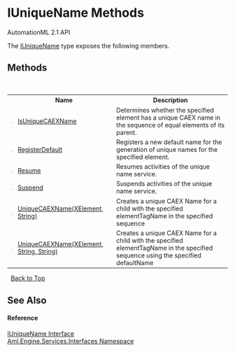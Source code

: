 # IUniqueName Methods
AutomationML 2.1 API 

The <a href="T_Aml_Engine_Services_Interfaces_IUniqueName">IUniqueName</a> type exposes the following members.


## Methods
&nbsp;<table><tr><th></th><th>Name</th><th>Description</th></tr><tr><td>![Public method](media/pubmethod.gif "Public method")</td><td><a href="M_Aml_Engine_Services_Interfaces_IUniqueName_IsUniqueCAEXName">IsUniqueCAEXName</a></td><td>
Determines whether the specified element has a unique CAEX name in the sequence of equal elements of its parent.</td></tr><tr><td>![Public method](media/pubmethod.gif "Public method")</td><td><a href="M_Aml_Engine_Services_Interfaces_IUniqueName_RegisterDefault">RegisterDefault</a></td><td>
Registers a new default name for the generation of unique names for the specified element.</td></tr><tr><td>![Public method](media/pubmethod.gif "Public method")</td><td><a href="M_Aml_Engine_Services_Interfaces_IUniqueName_Resume">Resume</a></td><td>
Resumes activities of the unique name service.</td></tr><tr><td>![Public method](media/pubmethod.gif "Public method")</td><td><a href="M_Aml_Engine_Services_Interfaces_IUniqueName_Suspend">Suspend</a></td><td>
Suspends activities of the unique name service.</td></tr><tr><td>![Public method](media/pubmethod.gif "Public method")</td><td><a href="M_Aml_Engine_Services_Interfaces_IUniqueName_UniqueCAEXName">UniqueCAEXName(XElement, String)</a></td><td>
Creates a unique CAEX Name for a child with the specified elementTagName in the specified sequence</td></tr><tr><td>![Public method](media/pubmethod.gif "Public method")</td><td><a href="M_Aml_Engine_Services_Interfaces_IUniqueName_UniqueCAEXName_1">UniqueCAEXName(XElement, String, String)</a></td><td>
Creates a unique CAEX Name for a child with the specified elementTagName in the specified sequence using the specified defaultName</td></tr></table>&nbsp;
<a href="#iuniquename-methods">Back to Top</a>

## See Also


#### Reference
<a href="T_Aml_Engine_Services_Interfaces_IUniqueName">IUniqueName Interface</a><br /><a href="N_Aml_Engine_Services_Interfaces">Aml.Engine.Services.Interfaces Namespace</a><br />